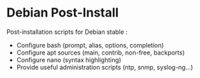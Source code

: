 # Debian Post-Install

Post-installation scripts for Debian stable :

  - Configure bash (prompt, alias, options, completion)
  - Configure apt sources (main, contrib, non-free, backports)
  - Configure nano (syntax highlighting)
  - Provide useful administration scripts (ntp, snmp, syslog-ng...)
